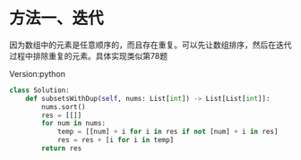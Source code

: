 # 方法一、迭代

因为数组中的元素是任意顺序的，而且存在重复。可以先让数组排序，然后在迭代过程中排除重复的元素。具体实现类似第78题

Version:python
~~~python
class Solution:
    def subsetsWithDup(self, nums: List[int]) -> List[List[int]]:
        nums.sort()
        res = [[]]
        for num in nums:
            temp = [[num] + i for i in res if not [num] + i in res]
            res = res + [i for i in temp]
        return res
~~~
